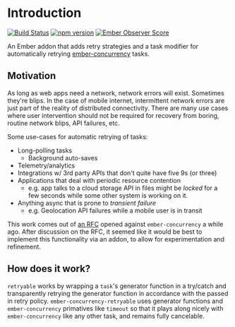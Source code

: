 # Introduction

[![Build Status](https://travis-ci.org/maxfierke/ember-concurrency-retryable.svg?branch=master)](https://travis-ci.org/maxfierke/ember-concurrency-retryable)
[![npm version](https://badge.fury.io/js/ember-concurrency-retryable.svg)](https://badge.fury.io/js/ember-concurrency-retryable)
[![Ember Observer Score](https://emberobserver.com/badges/ember-concurrency-retryable.svg)](https://emberobserver.com/addons/ember-concurrency-retryable)

An Ember addon that adds retry strategies and a task modifier for automatically
retrying [ember-concurrency](https://github.com/machty/ember-concurrency) tasks.

## Motivation

As long as web apps need a network, network errors will exist. Sometimes
they're blips. In the case of mobile internet, intermittent network errors are
just part of the reality of distributed connectivity. There are many use cases
where user intervention should not be required for recovery from boring,
routine network blips, API failures, etc.

Some use-cases for automatic retrying of tasks:

* Long-polling tasks
    * Background auto-saves
* Telemetry/analytics
* Integrations w/ 3rd party APIs that don't quite have five 9s (or three)
* Applications that deal with periodic resource contention
    * e.g. app talks to a cloud storage API in files might be *locked* for a
      few seconds while some other system is working on it.
* Anything async that is prone to *transient failure*
    * e.g. Geolocation API failures while a mobile user is in transit

This work comes out of [an RFC](https://github.com/machty/ember-concurrency/issues/183) opened against `ember-concurrency` a while ago.
After discussion on the RFC, it seemed like it would be best to implement this
functionality via an addon, to allow for experimentation and refinement.

## How does it work?

`retryable` works by wrapping a `task`'s generator function in a
try/catch and transparently retrying the generator function in accordance with
the passed in retry policy. `ember-concurrency-retryable` uses generator
functions and `ember-concurrency` primatives like `timeout` so that it plays
along nicely with `ember-concurrency` like any other task, and remains fully
cancelable.
